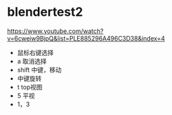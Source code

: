 # blendertest2

https://www.youtube.com/watch?v=6cweiw9BjpQ&list=PLE885296A496C3D38&index=4

- 鼠标右键选择
- a 取消选择
- shift 中键，移动
- 中键旋转
- t top视图
- 5 平视
- 1，3
